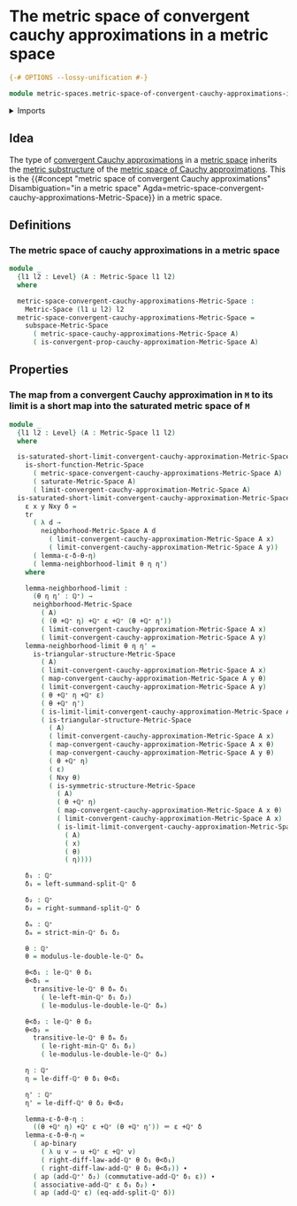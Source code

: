 # The metric space of convergent cauchy approximations in a metric space

```agda
{-# OPTIONS --lossy-unification #-}

module metric-spaces.metric-space-of-convergent-cauchy-approximations-in-a-metric-space where
```

<details><summary>Imports</summary>

```agda
open import elementary-number-theory.positive-rational-numbers

open import foundation.action-on-identifications-binary-functions
open import foundation.action-on-identifications-functions
open import foundation.binary-transport
open import foundation.identity-types
open import foundation.transport-along-identifications
open import foundation.universe-levels

open import metric-spaces.convergent-cauchy-approximations-metric-spaces
open import metric-spaces.metric-space-of-cauchy-approximations-in-a-metric-space
open import metric-spaces.metric-spaces
open import metric-spaces.saturated-metric-spaces
open import metric-spaces.short-functions-metric-spaces
open import metric-spaces.subspaces-metric-spaces
```

</details>

## Idea

The type of
[convergent Cauchy approximations](metric-spaces.convergent-cauchy-approximations-metric-spaces.md)
in a [metric space](metric-spaces.metric-spaces.md) inherits the
[metric substructure](metric-spaces.subspaces-metric-spaces.md) of the
[metric space of Cauchy approximations](metric-spaces.metric-space-of-cauchy-approximations-in-a-metric-space.md).
This is the
{{#concept "metric space of convergent Cauchy approximations" Disambiguation="in a metric space" Agda=metric-space-convergent-cauchy-approximations-Metric-Space}}
in a metric space.

## Definitions

### The metric space of cauchy approximations in a metric space

```agda
module _
  {l1 l2 : Level} (A : Metric-Space l1 l2)
  where

  metric-space-convergent-cauchy-approximations-Metric-Space :
    Metric-Space (l1 ⊔ l2) l2
  metric-space-convergent-cauchy-approximations-Metric-Space =
    subspace-Metric-Space
      ( metric-space-cauchy-approximations-Metric-Space A)
      ( is-convergent-prop-cauchy-approximation-Metric-Space A)
```

## Properties

### The map from a convergent Cauchy approximation in `M` to its limit is a short map into the saturated metric space of `M`

```agda
module _
  {l1 l2 : Level} (A : Metric-Space l1 l2)
  where

  is-saturated-short-limit-convergent-cauchy-approximation-Metric-Space :
    is-short-function-Metric-Space
      ( metric-space-convergent-cauchy-approximations-Metric-Space A)
      ( saturate-Metric-Space A)
      ( limit-convergent-cauchy-approximation-Metric-Space A)
  is-saturated-short-limit-convergent-cauchy-approximation-Metric-Space
    ε x y Nxy δ =
    tr
      ( λ d →
        neighborhood-Metric-Space A d
          ( limit-convergent-cauchy-approximation-Metric-Space A x)
          ( limit-convergent-cauchy-approximation-Metric-Space A y))
      ( lemma-ε-δ-θ-η)
      ( lemma-neighborhood-limit θ η η')
    where

    lemma-neighborhood-limit :
      (θ η η' : ℚ⁺) →
      neighborhood-Metric-Space
        ( A)
        ( (θ +ℚ⁺ η) +ℚ⁺ ε +ℚ⁺ (θ +ℚ⁺ η'))
        ( limit-convergent-cauchy-approximation-Metric-Space A x)
        ( limit-convergent-cauchy-approximation-Metric-Space A y)
    lemma-neighborhood-limit θ η η' =
      is-triangular-structure-Metric-Space
        ( A)
        ( limit-convergent-cauchy-approximation-Metric-Space A x)
        ( map-convergent-cauchy-approximation-Metric-Space A y θ)
        ( limit-convergent-cauchy-approximation-Metric-Space A y)
        ( θ +ℚ⁺ η +ℚ⁺ ε)
        ( θ +ℚ⁺ η')
        ( is-limit-limit-convergent-cauchy-approximation-Metric-Space A y θ η')
        ( is-triangular-structure-Metric-Space
          ( A)
          ( limit-convergent-cauchy-approximation-Metric-Space A x)
          ( map-convergent-cauchy-approximation-Metric-Space A x θ)
          ( map-convergent-cauchy-approximation-Metric-Space A y θ)
          ( θ +ℚ⁺ η)
          ( ε)
          ( Nxy θ)
          ( is-symmetric-structure-Metric-Space
            ( A)
            ( θ +ℚ⁺ η)
            ( map-convergent-cauchy-approximation-Metric-Space A x θ)
            ( limit-convergent-cauchy-approximation-Metric-Space A x)
            ( is-limit-limit-convergent-cauchy-approximation-Metric-Space
              ( A)
              ( x)
              ( θ)
              ( η))))

    δ₁ : ℚ⁺
    δ₁ = left-summand-split-ℚ⁺ δ

    δ₂ : ℚ⁺
    δ₂ = right-summand-split-ℚ⁺ δ

    δₘ : ℚ⁺
    δₘ = strict-min-ℚ⁺ δ₁ δ₂

    θ : ℚ⁺
    θ = modulus-le-double-le-ℚ⁺ δₘ

    θ<δ₁ : le-ℚ⁺ θ δ₁
    θ<δ₁ =
      transitive-le-ℚ⁺ θ δₘ δ₁
        ( le-left-min-ℚ⁺ δ₁ δ₂)
        ( le-modulus-le-double-le-ℚ⁺ δₘ)

    θ<δ₂ : le-ℚ⁺ θ δ₂
    θ<δ₂ =
      transitive-le-ℚ⁺ θ δₘ δ₂
        ( le-right-min-ℚ⁺ δ₁ δ₂)
        ( le-modulus-le-double-le-ℚ⁺ δₘ)

    η : ℚ⁺
    η = le-diff-ℚ⁺ θ δ₁ θ<δ₁

    η' : ℚ⁺
    η' = le-diff-ℚ⁺ θ δ₂ θ<δ₂

    lemma-ε-δ-θ-η :
      ((θ +ℚ⁺ η) +ℚ⁺ ε +ℚ⁺ (θ +ℚ⁺ η')) ＝ ε +ℚ⁺ δ
    lemma-ε-δ-θ-η =
      ( ap-binary
        ( λ u v → u +ℚ⁺ ε +ℚ⁺ v)
        ( right-diff-law-add-ℚ⁺ θ δ₁ θ<δ₁)
        ( right-diff-law-add-ℚ⁺ θ δ₂ θ<δ₂)) ∙
      ( ap (add-ℚ⁺' δ₂) (commutative-add-ℚ⁺ δ₁ ε)) ∙
      ( associative-add-ℚ⁺ ε δ₁ δ₂) ∙
      ( ap (add-ℚ⁺ ε) (eq-add-split-ℚ⁺ δ))
```
